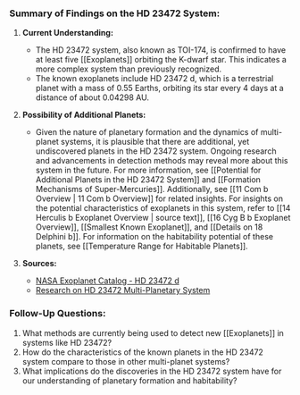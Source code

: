 ### Summary of Findings on the HD 23472 System:

1. **Current Understanding:**
   - The HD 23472 system, also known as TOI-174, is confirmed to have at least five [[Exoplanets]] orbiting the K-dwarf star. This indicates a more complex system than previously recognized.
   - The known exoplanets include HD 23472 d, which is a terrestrial planet with a mass of 0.55 Earths, orbiting its star every 4 days at a distance of about 0.04298 AU.

2. **Possibility of Additional Planets:**
   - Given the nature of planetary formation and the dynamics of multi-planet systems, it is plausible that there are additional, yet undiscovered planets in the HD 23472 system. Ongoing research and advancements in detection methods may reveal more about this system in the future. For more information, see [[Potential for Additional Planets in the HD 23472 System]] and [[Formation Mechanisms of Super-Mercuries]]. Additionally, see [[11 Com b Overview | 11 Com b Overview]] for related insights. For insights on the potential characteristics of exoplanets in this system, refer to [[14 Herculis b Exoplanet Overview | source text]], [[16 Cyg B b Exoplanet Overview]], [[Smallest Known Exoplanet]], and [[Details on 18 Delphini b]]. For information on the habitability potential of these planets, see [[Temperature Range for Habitable Planets]].

3. **Sources:**
   - [NASA Exoplanet Catalog - HD 23472 d](https://science.nasa.gov/exoplanet-catalog/hd-23472-d/)
   - [Research on HD 23472 Multi-Planetary System](https://search.library.northwestern.edu/discovery/fulldisplay?docid=cdi_unpaywall_primary_10_1051_0004_6361_202244293&context=PC&vid=01NWU_INST:TRANNEW&lang=en&adaptor=Primo%20Central&tab=Everything&query=null%2C%2C11%2CAND&facet=citedby%2Cexact%2Ccdi_FETCH-LOGICAL-a348t-a4bc42ceb5556ef004932601984a2961e0cd42747cb2ff405ce2a699b48e7d433&offset=0)

### Follow-Up Questions:
1. What methods are currently being used to detect new [[Exoplanets]] in systems like HD 23472?
2. How do the characteristics of the known planets in the HD 23472 system compare to those in other multi-planet systems?
3. What implications do the discoveries in the HD 23472 system have for our understanding of planetary formation and habitability?